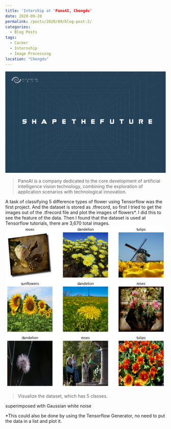 ```yaml
---
title: 'Intership at 'PanoAI, Chengdu'
date: 2020-09-28
permalink: /posts/2020/09/blog-post-2/
categories:
  - Blog Posts
tags:
  - Career
  - Internship
  - Image Processing 
location: "Chengdu"
---
```

<img src='/images/Panoai.png'>

> PanoAI is a company dedicated to the core development of artificial intelligence vision technology, combining the exploration of application scenarios with technological innovation.

A task of classifying 5 difference types of flower using Tensorflow was the first project.  And the dataset is stored as .tfrecord, so first I tried to get the images out of the .tfrecord file and plot the images of flowers*. I did this to see the feature of the data. Then I found that the dataset is used at Tensorflow tutorials, there are 3,670 total images. 
<img src='/images/output_wBmEA9c0JYes_0.png'>
> Visualize the dataset, which has 5 classes.

superimposed with Gaussian white noise

*This could also be done by using the Tensorflow Generator, no need to put the data in a list and plot it.
